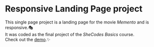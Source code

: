 # Responsive Landing Page project
This single page project is a landing page for the movie *Memento* and is responsive.🎭 
<br>
It was coded as the final project of the *SheCodes Basics* course. 
<br>
Check out the [demo](https://adventuring.github.io/index.html).✨
